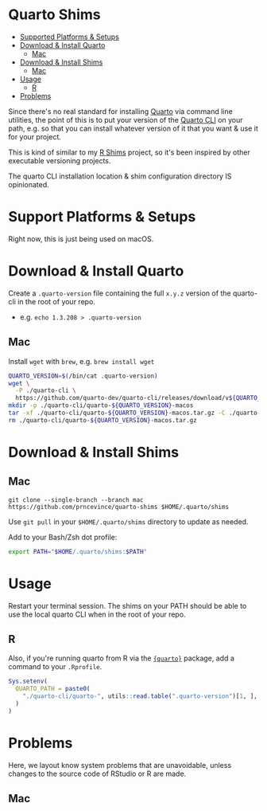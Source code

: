 # Quarto Shims

- [Supported Platforms & Setups](#supported-platforms--setups)
- [Download & Install Quarto](#download--install-quarto)
  - [Mac](#mac)
- [Download & Install Shims](#download--install-shims)
  - [Mac](#mac-1)
- [Usage](#usage)
  - [R](#r)
- [Problems](#problems)

Since there's no real standard for installing [Quarto](https://quarto.org) via command line utilities, the point of this is to put your version of the [Quarto CLI](https://github.com/quarto-dev/quarto-cli/releases) on your path, e.g. so that you can install whatever version of it that you want & use it for your project.

This is kind of similar to my [R Shims](https://github.com/prncevince/r-shims) project, so it's been inspired by other executable versioning projects.  

The quarto CLI installation location & shim configuration directory IS opinionated. 

# Support Platforms & Setups

Right now, this is just being used on macOS. 

# Download & Install Quarto

Create a `.quarto-version` file containing the full `x.y.z` version of the quarto-cli in the root of your repo. 

- e.g. `echo 1.3.208 > .quarto-version`

## Mac

Install `wget` with `brew`, e.g. `brew install wget`

```sh
QUARTO_VERSION=$(/bin/cat .quarto-version)
wget \
  -P ./quarto-cli \
  https://github.com/quarto-dev/quarto-cli/releases/download/v${QUARTO_VERSION}/quarto-${QUARTO_VERSION}-macos.tar.gz
mkdir -p ./quarto-cli/quarto-${QUARTO_VERSION}-macos
tar -xf ./quarto-cli/quarto-${QUARTO_VERSION}-macos.tar.gz -C ./quarto-cli/quarto-${QUARTO_VERSION}-macos
rm ./quarto-cli/quarto-${QUARTO_VERSION}-macos.tar.gz
```

# Download & Install Shims

## Mac

`git clone --single-branch --branch mac https://github.com/prncevince/quarto-shims $HOME/.quarto/shims`

Use `git pull` in your `$HOME/.quarto/shims` directory to update as needed.

Add to your Bash/Zsh dot profile:

```bash
export PATH="$HOME/.quarto/shims:$PATH"
```

# Usage

Restart your terminal session. The shims on your PATH should be able to use the local quarto CLI when in the root of your repo.

## R

Also, if you're running quarto from R via the [`{quarto}`](https://quarto-dev.github.io/quarto-r/) package, add a command to your `.Rprofile`.

```r
Sys.setenv(
  QUARTO_PATH = paste0(
    "./quarto-cli/quarto-", utils::read.table(".quarto-version")[1, ], "-macos/bin/quarto" 
  )
)
```

# Problems

Here, we layout know system problems that are unavoidable, unless changes to the source code of RStudio or R are made.

## Mac

